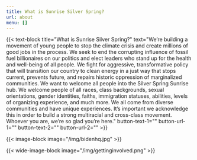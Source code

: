 ```yaml
---
title: What is Sunrise Silver Spring?
url: about
menu: []
---
```

{{< text-block title="What is Sunrise Silver Spring?" text="We’re building a movement of young people to stop the climate crisis and create millions of good jobs in the process. We seek to end the corrupting influence of fossil fuel billionaires on our politics and elect leaders who stand up for the health and well-being of all people. We fight for aggressive, transformative policy that will transition our country to clean energy in a just way that stops current, prevents future, and repairs historic oppression of marginalized communities. We want to welcome all people into the Silver Spring Sunrise hub. We welcome people of all races, class backgrounds, sexual orientations, gender identities, faiths, immigration statuses, abilities, levels of organizing experience, and much more. We all come from diverse communities and have unique experiences. It’s important we acknowledge this in order to build a strong multiracial and cross-class movement. Whoever you are, we’re so glad you’re here." button-text-1="" button-url-1="" button-text-2="" button-url-2="" >}}

{{< image-block image="/img/bidenhq.jpg" >}}

{{< wide-image-block image="/img/gettinginvolved.png" >}}